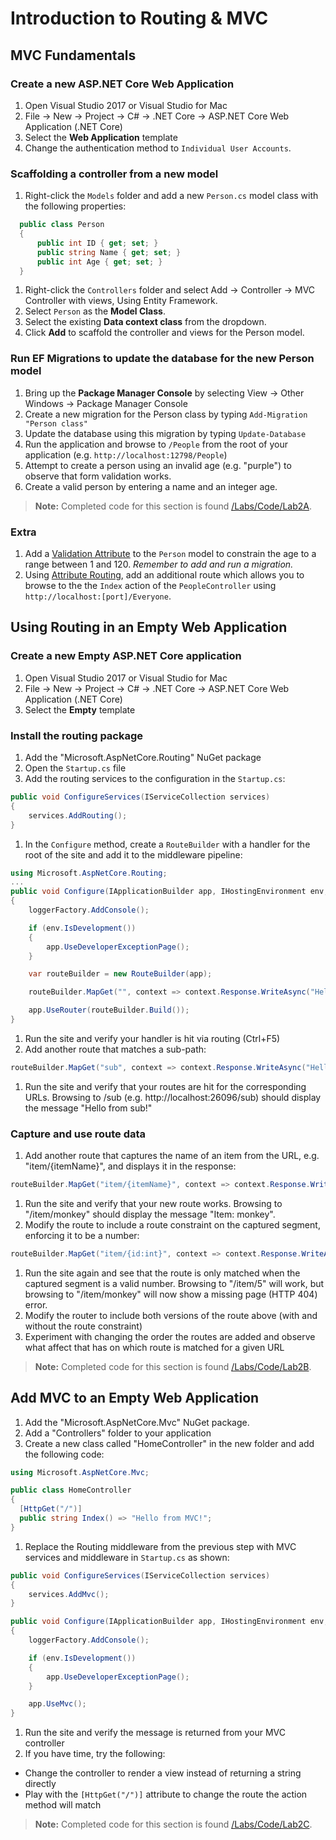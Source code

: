 # Introduction to Routing & MVC

## MVC Fundamentals

### Create a new ASP.NET Core Web Application

1. Open Visual Studio 2017 or Visual Studio for Mac
1. File -> New -> Project -> C#  -> .NET Core -> ASP.NET Core Web Application (.NET Core)
1. Select the **Web Application** template
1. Change the authentication method to `Individual User Accounts`.

### Scaffolding a controller from a new model

1. Right-click the `Models` folder and add a new `Person.cs` model class with the following properties: 

  ```csharp
    public class Person
    {
        public int ID { get; set; }
        public string Name { get; set; }
        public int Age { get; set; }
    }
  ```

1. Right-click the `Controllers` folder and select Add -> Controller -> MVC Controller with views, Using Entity Framework.
1. Select `Person` as the **Model Class**.
1. Select the existing **Data context class** from the dropdown.
1. Click **Add** to scaffold the controller and views for the Person model.

### Run EF Migrations to update the database for the new Person model

1. Bring up the **Package Manager Console** by selecting View -> Other Windows -> Package Manager Console
1. Create a new migration for the Person class by typing `Add-Migration "Person class"`
1. Update the database using this migration by typing `Update-Database`
1. Run the application and browse to `/People` from the root of your application (e.g. `http://localhost:12798/People`)
1. Attempt to create a person using an invalid age (e.g. "purple") to observe that form validation works.
1. Create a valid person by entering a name and an integer age.

> **Note:** Completed code for this section is found [/Labs/Code/Lab2A](/Labs/Code/Lab2A).

### Extra
1. Add a [Validation Attribute](https://docs.microsoft.com/en-us/aspnet/core/mvc/models/validation#validation-attributes) to the `Person` model to constrain the age to a range between 1 and 120. *Remember to add and run a migration.*
1. Using [Attribute Routing](https://docs.microsoft.com/en-us/aspnet/core/mvc/controllers/routing#attribute-routing), add an additional route which allows you to browse to the the `Index` action of the `PeopleController` using `http://localhost:[port]/Everyone`.

## Using Routing in an Empty Web Application

### Create a new Empty ASP.NET Core application

1. Open Visual Studio 2017 or Visual Studio for Mac
1. File -> New -> Project -> C#  -> .NET Core -> ASP.NET Core Web Application (.NET Core)
1. Select the **Empty** template

### Install the routing package
1. Add the "Microsoft.AspNetCore.Routing" NuGet package
1. Open the `Startup.cs` file
1. Add the routing services to the configuration in the `Startup.cs`:

  ``` c#
  public void ConfigureServices(IServiceCollection services)
  {
      services.AddRouting();
  }
  ```
1. In the `Configure` method, create a `RouteBuilder` with a handler for the root of the site and add it to the middleware pipeline:
  
  ``` c#
  using Microsoft.AspNetCore.Routing;
  ...
  public void Configure(IApplicationBuilder app, IHostingEnvironment env, ILoggerFactory loggerFactory)
  {
      loggerFactory.AddConsole();

      if (env.IsDevelopment())
      {
          app.UseDeveloperExceptionPage();
      }

      var routeBuilder = new RouteBuilder(app);

      routeBuilder.MapGet("", context => context.Response.WriteAsync("Hello from Routing!"));

      app.UseRouter(routeBuilder.Build());
  }
  ```
1. Run the site and verify your handler is hit via routing (Ctrl+F5)
1. Add another route that matches a sub-path:
  
  ``` c#
  routeBuilder.MapGet("sub", context => context.Response.WriteAsync("Hello from sub!"));
  ```
1. Run the site and verify that your routes are hit for the corresponding URLs. Browsing to /sub (e.g. http://localhost:26096/sub) should display the message "Hello from sub!"

### Capture and use route data
1. Add another route that captures the name of an item from the URL, e.g. "item/{itemName}", and displays it in the response:
  
  ``` c#
  routeBuilder.MapGet("item/{itemName}", context => context.Response.WriteAsync($"Item: {context.GetRouteValue("itemName")}"));
  ```
1. Run the site and verify that your new route works. Browsing to "/item/monkey" should display the message "Item: monkey".
1. Modify the route to include a route constraint on the captured segment, enforcing it to be a number:
  
  ``` c#
  routeBuilder.MapGet("item/{id:int}", context => context.Response.WriteAsync($"Item ID: {context.GetRouteValue("id")}"));
  ```
1. Run the site again and see that the route is only matched when the captured segment is a valid number. Browsing to "/item/5" will work, but browsing to "/item/monkey" will now show a missing page (HTTP 404) error.
1. Modify the router to include both versions of the route above (with and without the route constraint)
1. Experiment with changing the order the routes are added and observe what affect that has on which route is matched for a given URL

> **Note:** Completed code for this section is found [/Labs/Code/Lab2B](/Labs/Code/Lab2B).

## Add MVC to an Empty Web Application
1. Add the "Microsoft.AspNetCore.Mvc" NuGet package.
1. Add a "Controllers" folder to your application
1. Create a new class called "HomeController" in the new folder and add the following code:

``` c#
using Microsoft.AspNetCore.Mvc;

public class HomeController
{
  [HttpGet("/")]
  public string Index() => "Hello from MVC!";
}
```
1. Replace the Routing middleware from the previous step with MVC services and middleware in `Startup.cs` as shown:

  ``` c#
  public void ConfigureServices(IServiceCollection services)
  {
      services.AddMvc();
  }
  
  public void Configure(IApplicationBuilder app, IHostingEnvironment env, ILoggerFactory loggerFactory)
  {
      loggerFactory.AddConsole();

      if (env.IsDevelopment())
      {
          app.UseDeveloperExceptionPage();
      }

      app.UseMvc();
  }
```

1. Run the site and verify the message is returned from your MVC controller
1. If you have time, try the following:
  - Change the controller to render a view instead of returning a string directly
  - Play with the `[HttpGet("/")]` attribute to change the route the action method will match

> **Note:** Completed code for this section is found [/Labs/Code/Lab2C](/Labs/Code/Lab2C).
